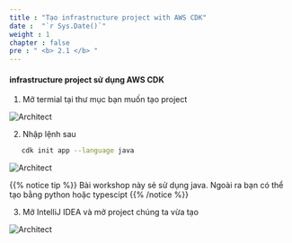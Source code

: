 ```yaml
---
title : "Tạo infrastructure project with AWS CDK"
date :  "`r Sys.Date()`" 
weight : 1 
chapter : false
pre : " <b> 2.1 </b> "
---
```


#### infrastructure project sử dụng AWS CDK

1. Mở termial tại thư mục bạn muốn tạo project

![Architect](/images/1/infra/01.png?featherlight=false&width=60pc)

2. Nhập lệnh sau 

```bash
   cdk init app --language java
```

![Architect](/images/1/infra/02.png?featherlight=false&width=60pc)

{{% notice tip %}}
 Bài workshop này sẻ sử dụng java. Ngoài ra bạn có thể tạo bằng python hoặc typescipt
{{% /notice %}}

3. Mở IntelliJ IDEA và mở project chúng ta vừa tạo

![Architect](/images/1/infra/03.png?featherlight=false&width=60pc)
